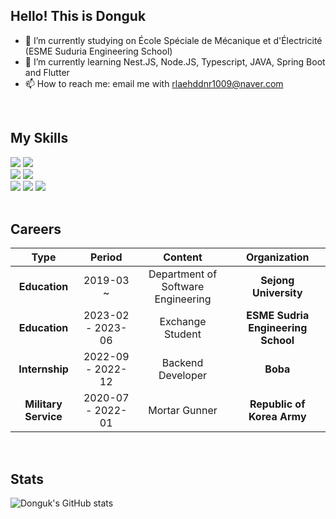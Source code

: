 ## Hello! This is Donguk

- 🔭 I’m currently studying on  École Spéciale de Mécanique et d'Électricité (ESME Suduria Engineering School)
- 🌱 I’m currently learning Nest.JS, Node.JS, Typescript, JAVA, Spring Boot and Flutter
- 📫 How to reach me: email me with rlaehddnr1009@naver.com

<br/>


## My Skills

<div><img src="https://img.shields.io/badge/-Nest.JS-red"/>  <img src="https://img.shields.io/badge/-Express-lightgrey"/>
 </div>
<div><img src="https://img.shields.io/badge/-Typescript-blue"/>  <img src="https://img.shields.io/badge/-Javascript-yellow"/></div> 
<div><img src="https://img.shields.io/badge/-Prisma-ff69b4"/>  <img src="https://img.shields.io/badge/-TypeORM-%23%20008000"/> <img src="https://img.shields.io/badge/-MySQL-lightgrey"/>  </div>

<br/>

## Careers


|    Type    |       Period       |               Content              |    Organization   |
|:----------:|:------------------:|:----------------------------------:|:-----------------:|
|  **Education** |     2019-03 ~      | Department of Software Engineering | **Sejong University** |
| **Education** | 2023-02 -  2023-06 |          Exchange Student         | **ESME Sudria Engineering School**|
| **Internship** | 2022-09 -  2022-12 |          Backend Developer         |        **Boba**       |
| **Military Service** | 2020-07 -  2022-01 |          Mortar Gunner         | **Republic of Korea Army**|


<br/>

## Stats

![Donguk's GitHub stats](https://github-readme-stats.vercel.app/api?username=DONGUKwillsucceed&show_icons=true&bg_color=00000000)


<!--
**DONGUKwillsucceed/DONGUKwillsucceed** is a ✨ _special_ ✨ repository because its `README.md` (this file) appears on your GitHub profile.

Here are some ideas to get you started:

- 🔭 I’m currently working on Boba (Cloud Printing Solution)
- 🌱 I’m currently learning Nest.JS, Node.JS, Typescript, JAVA, Spring
- 👯 I’m looking to collaborate on ...
- 🤔 I’m looking for help with ...
- 💬 Ask me about ...
- 📫 How to reach me: ...
- 😄 Pronouns: ...
- ⚡ Fun fact: ...
-->
